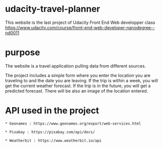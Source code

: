 # udacity-travel-planner
This website is the last project of Udacity Front End Web developper class https://www.udacity.com/course/front-end-web-developer-nanodegree--nd0011

# purpose
The website is a travel application pulling data from different sources.

The project includes a simple form where you enter the location you are traveling to and the date you are leaving. If the trip is within a week, you will get the current weather forecast. If the trip is in the future, you will get a predicted forecast. There will be also an image of the location entered. 

# API used in the project

    * Geonames : https://www.geonames.org/export/web-services.html
    
    * Pixabay : https://pixabay.com/api/docs/
    
    * Weatherbit : https://www.weatherbit.io/api
